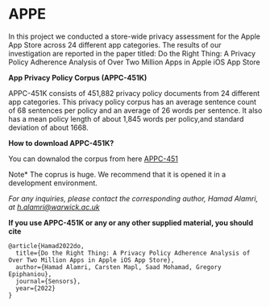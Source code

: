 # APPE
In this project we conducted a store-wide privacy assessment for the Apple App Store across 24 different app categories.
The results of our investigation are reported in the paper titled: Do the Right Thing: A Privacy Policy Adherence Analysis of Over Two Million Apps in Apple iOS App Store


**App Privacy Policy Corpus (APPC-451K)** 

APPC-451K consists of 451,882 privacy policy documents from 24 different app categories. This privacy policy corpus has an average sentence count of 68 sentences per policy and an average of 26 words per sentence. It also has a mean policy length of about 1,845 words per policy,and standard deviation of about 1668.

**How to download APPC-451K?**

You can downalod the corpus from here [APPC-451](https://livewarwickac-my.sharepoint.com/:u:/g/personal/u1490553_live_warwick_ac_uk/EbxuVgW_ooZOmFRnRo8dikQB0G6q8oajQyzC9IIL129ojg?e=EUEGEZ)


Note* The coprus is huge. We recommend that it is opened it in a development environment.



*For any inquiries, please contact the corresponding author, Hamad Alamri, at h.alamri@warwick.ac.uk*


**If you use APPC-451K or any or any other supplied material, you should cite**

```
@article{Hamad2022do,
  title={Do the Right Thing: A Privacy Policy Adherence Analysis of Over Two Million Apps in Apple iOS App Store},
  author={Hamad Alamri, Carsten Mapl, Saad Mohamad, Gregory Epiphaniou},
  journal={Sensors},
  year={2022}
}
```

